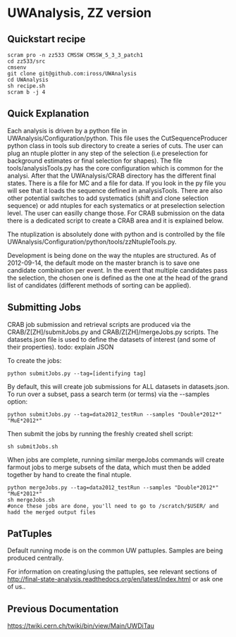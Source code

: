 UWAnalysis, ZZ version
======================

Quickstart recipe
-----------------
    scram pro -n zz533 CMSSW CMSSW_5_3_3_patch1
    cd zz533/src                                                                                                                                                                                                    
    cmsenv
    git clone git@github.com:iross/UWAnalysis
    cd UWAnalysis
    sh recipe.sh
    scram b -j 4

Quick Explanation
-----------------
Each analysis is driven by a python file in UWAnalysis/Configuration/python. This file uses the CutSequenceProducer python class in tools sub directory to create a series of cuts. The user can plug an ntuple plotter in any step of the selection (i.e preselection for background estimates or final selection for shapes). The file tools/analysisTools.py has the core configuration which is common for the analysi. After that the UWAnalysis/CRAB directory has the different final states. There is a file for MC and a file for data. If you look in the py file you will see that it loads the sequence defined in analysisTools. There are also other potential switches to add systematics (shift and clone selection sequence) or add ntuples for each systematics or at preselection selection level. The user can easilly change those. For CRAB submission on the data there is a dedicated script to create a CRAB area and it is explained below.

The ntuplization is absolutely done with python and is controlled by the file UWAnalysis/Configuration/python/tools/zzNtupleTools.py.

Development is being done on the way the ntuples are structured. As of 2012-09-14, the default mode on the master branch is to save one candidate combination per event. In the event that multiple candidates pass the selection, the chosen one is defined as the one at the head of the grand list of candidates (different methods of sorting can be applied).

Submitting Jobs
---------------
CRAB job submission and retrieval scripts are produced via the CRAB/Z[ZH]/submitJobs.py and CRAB/Z[ZH]/mergeJobs.py scripts. The datasets.json file is used to define the datasets of interest (and some of their properties). todo: explain JSON

To create the jobs:

    python submitJobs.py --tag=[identifying tag]
    
By default, this will create job submissions for ALL datasets in datasets.json. To run over a subset, pass a search term (or terms) via the --samples option:

    python submitJobs.py --tag=data2012_testRun --samples "Double*2012*" "MuE*2012*"
    
Then submit the jobs by running the freshly created shell script:

    sh submitJobs.sh

When jobs are complete, running similar mergeJobs commands will create farmout jobs to merge subsets of the data, which must then be added together by hand to create the final ntuple.
   
    python mergeJobs.py --tag=data2012_testRun --samples "Double*2012*" "MuE*2012*"
    sh mergeJobs.sh
    #once these jobs are done, you'll need to go to /scratch/$USER/ and hadd the merged output files


PatTuples
----------------
Default running mode is on the common UW pattuples. Samples are being produced centrally.

For information on creating/using the pattuples, see relevant sections of http://final-state-analysis.readthedocs.org/en/latest/index.html or ask one of us..

Previous Documentation
----------------------
https://twiki.cern.ch/twiki/bin/view/Main/UWDiTau
